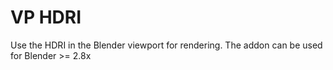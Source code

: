 # VP HDRI
Use the HDRI in the Blender viewport for rendering. The addon can be used for Blender >= 2.8x
